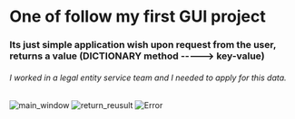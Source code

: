 # One of follow my first GUI project

### Its just simple application wish upon  request from the user, returns a value (DICTIONARY method -----> key-value)
###### I worked in a legal entity service team and I needed to apply for this data.


![main_window](https://user-images.githubusercontent.com/108606736/184601036-de1a1aca-3b42-446d-ba08-fd98f53adc4c.jpg)
![return_reusult](https://user-images.githubusercontent.com/108606736/184601049-a4c1dcec-0f5c-4750-8167-c18024465601.jpg)
![Error](https://user-images.githubusercontent.com/108606736/184601063-15c2e330-0615-425b-9106-a0ef5015405f.jpg)
